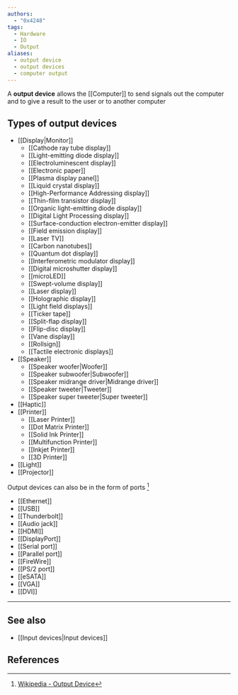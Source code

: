 ```yaml
---
authors:
  - "0x4248"
tags:
  - Hardware
  - IO
  - Output
aliases:
  - output device
  - output devices
  - computer output
---
```

A **output device** allows the [[Computer]] to send signals out the computer and to give a result to the user or to another computer
## Types of output devices
- [[Display|Monitor]]
	- [[Cathode ray tube display]]
	- [[Light-emitting diode display]]
	- [[Electroluminescent display]]
	- [[Electronic paper]]
	- [[Plasma display panel]]
	- [[Liquid crystal display]]
	- [[High-Performance Addressing display]]
	- [[Thin-film transistor display]]
	- [[Organic light-emitting diode display]]
	- [[Digital Light Processing display]]
	- [[Surface-conduction electron-emitter display]]
	- [[Field emission display]]
	- [[Laser TV]]
	- [[Carbon nanotubes]]
	- [[Quantum dot display]]
	- [[Interferometric modulator display]]
	- [[Digital microshutter display]]
	- [[microLED]]
	- [[Swept-volume display]]
	- [[Laser display]]
	- [[Holographic display]]
	- [[Light field displays]]
	- [[Ticker tape]]
	- [[Split-flap display]]
	- [[Flip-disc display]]
	- [[Vane display]]
	- [[Rollsign]]
	- [[Tactile electronic displays]]
- [[Speaker]]
	- [[Speaker woofer|Woofer]]
	- [[Speaker subwoofer|Subwoofer]]
	- [[Speaker midrange driver|Midrange driver]]
	- [[Speaker tweeter|Tweeter]]
	- [[Speaker super tweeter|Super tweeter]]
- [[Haptic]]
- [[Printer]]
	- [[Laser Printer]]
	- [[Dot Matrix Printer]]
	- [[Solid Ink Printer]]
	- [[Multifunction Printer]]
	- [[Inkjet Printer]]
	- [[3D Printer]]
- [[Light]]
- [[Projector]]

Output devices can also be in the form of ports [^1]
- [[Ethernet]]
- [[USB]]
- [[Thunderbolt]]
- [[Audio jack]]
- [[HDMI]]
- [[DisplayPort]]
- [[Serial port]]
- [[Parallel port]]
- [[FireWire]]
- [[PS/2 port]]
- [[eSATA]]
- [[VGA]]
- [[DVI]]
---
## See also
- [[Input devices|Input devices]]
## References
[^1]: [Wikipedia - Output Device](https://en.wikipedia.org/wiki/Output_device)
